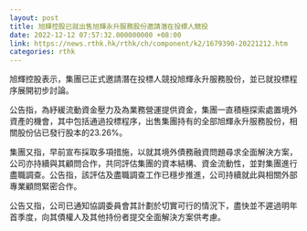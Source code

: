 ```yaml
---
layout: post
title: 旭輝控股已就出售旭輝永升服務股份邀請潛在投標人競投
date: 2022-12-12 07:57:32.000000000 +08:00
link: https://news.rthk.hk/rthk/ch/component/k2/1679390-20221212.htm
categories: rthk
---
```


旭輝控股表示，集團已正式邀請潛在投標人競投旭輝永升服務股份，並已就投標程序展開初步討論。

公告指，為紓緩流動資金壓力及為業務營運提供資金，集團一直積極探索處置境外資產的機會，其中包括通過投標程序，出售集團持有的全部旭輝永升服務股份，相關股份佔已發行股本的23.26%。

集團又指，早前宣布採取多項措施，以就其境外債務融資問題尋求全面解決方案，公司亦持續與其顧問合作，共同評估集團的資本結構、資金流動性，並對集團進行盡職調查。公告指，該評估及盡職調查工作已穩步推進，公司持續就此與相關外部專業顧問緊密合作。

公告又指，公司已通知協調委員會其計劃於切實可行的情況下，盡快並不遲過明年首季度，向其債權人及其他持份者提交全面解決方案供考慮。
